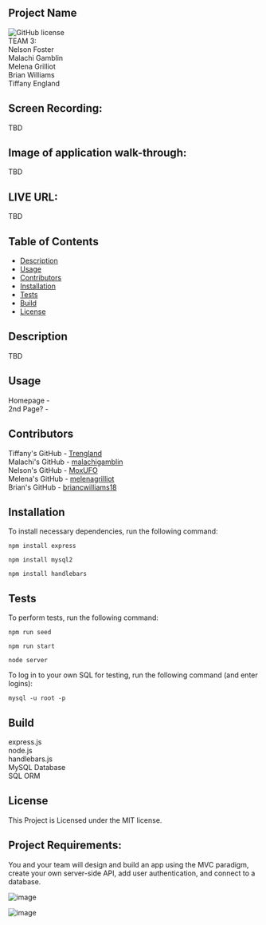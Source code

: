 ## Project Name
![GitHub license](https://img.shields.io/badge/license-MIT-blue.svg)\
TEAM 3:\
Nelson Foster\
Malachi Gamblin\
Melena Grilliot\
Brian Williams\
Tiffany England


## Screen Recording:
TBD


## Image of application walk-through:
TBD


## LIVE URL:
TBD


## Table of Contents
* [Description](#description)
* [Usage](#usage)
* [Contributors](#contributors)
* [Installation](#installation)
* [Tests](#tests)
* [Build](#build)
* [License](#license)


## Description
TBD


## Usage
Homepage - \
2nd Page? - 


## Contributors
Tiffany's GitHub - [Trengland](https://www.github.com/Trengland/)\
Malachi's GitHub - [malachigamblin](https://www.github.com/malachigamblin/)\
Nelson's GitHub - [MoxUFO](https://www.github.com/MoxUFO/)\
Melena's GitHub - [melenagrilliot](https://www.github.com/melenagrilliot/)\
Brian's GitHub - [briancwilliams18](https://www.github.com/briancwilliams18/)


## Installation

To install necessary dependencies, run the following command: 

```
npm install express
```
```
npm install mysql2
```
```
npm install handlebars
```


## Tests

To perform tests, run the following command:

```
npm run seed
```
```
npm run start
```
```
node server
```

To log in to your own SQL for testing, run the following command (and enter logins):

```
mysql -u root -p
```


## Build
express.js\
node.js\
handlebars.js\
MySQL Database\
SQL ORM



## License
This Project is Licensed under the MIT license.



## Project Requirements:
You and your team will design and build an app using the MVC paradigm, create your own server-side API, add user authentication, and connect to a database.

![image](https://user-images.githubusercontent.com/122329399/234438085-0bc1e512-b48a-4754-af66-3ccb94e7a58f.png)

![image](https://user-images.githubusercontent.com/122329399/234438124-5b6ecd22-c82e-4561-a8c6-daff2616fe43.png)
